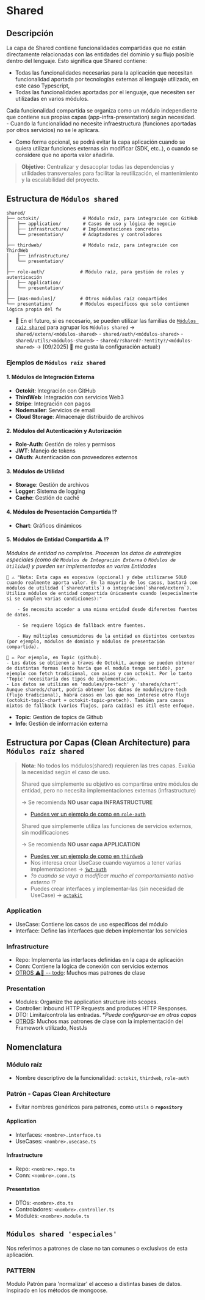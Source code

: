 # Shared

## Descripción

La capa de Shared contiene funcionalidades compartidas que no están directamente relacionadas con las entidades del dominio y su flujo posible dentro del lenguaje. Esto significa que Shared contiene:

- Todas las funcionalidades necesarias para la aplicación que necesitan funcionalidad aportada por tecnologías externas al lenguaje utilizado, en este caso Typescript,
- Todas las funcionalidades aportadas por el lenguaje, que necesiten ser utilizadas en varios módulos.

Cada funcionalidad compartida se organiza como un módulo independiente que contiene sus propias capas (app-infra-presentation) según necesidad. - Cuando la funcionalidad no necesite infraestructura (funciones aportadas por otros servicios) no se le aplicara.

- Como forma opcional, se podrá evitar la capa aplicación cuando se quiera utilizar funciones externas sin modificar (SDK, etc..), o cuando se considere que no aporta valor añadirla.

> **Objetivo:** Centralizar y desacoplar todas las dependencias y utilidades transversales para facilitar la reutilización, el mantenimiento y la escalabilidad del proyecto.

## Estructura de `Módulos shared`

```
shared/
├── octokit/                # Módulo raíz, para integración con GitHub
│   ├── application/        # Casos de uso y lógica de negocio
│   ├── infrastructure/     # Implementaciones concretas
│   └── presentation/       # Adaptadores y controladores
│
├── thirdweb/               # Módulo raíz, para integración con ThirdWeb
│   ├── infrastructure/
│   └── presentation/
│
├── role-auth/             # Módulo raíz, para gestión de roles y autenticación
│   ├── application/
│   └── presentation/
│
├── [mas-modulos]/         # Otros módulos raíz compartidos
└── presentation/          # Módulos específicos que solo contienen lógica propia del fw
```

- 🧠 En el futuro, si es necesario, se pueden utilizar las familias de [`Módulos raíz shared`](#ejemplos-de-módulos-raíz-shared) para agrupar los `Módulos shared` -> `shared/extern/<módulos-shared>` - `shared/auth/<módulos-shared>` - `shared/utils/<módulos-shared>` - `shared/?shared?-?entity?/<módulos-shared>` -> [09/2025] 🧠 me gusta la configuración actual:)

### Ejemplos de `Módulos raíz shared`

#### 1. Módulos de Integración Externa

- **Octokit**: Integración con GitHub
- **ThirdWeb**: Integración con servicios Web3
- **Stripe**: Integración con pagos
- **Nodemailer**: Servicios de email
- **Cloud Storage**: Almacenaje distribuido de archivos

#### 2. Módulos del Autenticación y Autorización

- **Role-Auth**: Gestión de roles y permisos
- **JWT**: Manejo de tokens
- **OAuth**: Autenticación con proveedores externos

#### 3. Módulos de Utilidad

- **Storage**: Gestión de archivos
- **Logger**: Sistema de logging
- **Cache**: Gestión de caché

#### 4. Módulos de Presentación Compartida ⁉️

- **Chart**: Gráficos dinámicos

#### 5. Módulos de Entidad Compartida ⚠️ ⁉️

_Módulos de entidad no completos. Procesan los datos de estrategias especiales (como de `Módulos de Integración Externa` o `Módulos de Utilidad`) y pueden ser implementados en varias Entidades_

    🧠 ⚠️ "Nota: Esta capa es excesiva (opcional) y debe utilizarse SOLO cuando realmente aporta valor. En la mayoría de los casos, bastará con módulos de utilidad (`shared/utils`) o integración(`shared/extern`). Utiliza módulos de entidad compartida únicamente cuando (especialmente si se cumplen varias condiciones):"

        - Se necesita acceder a una misma entidad desde diferentes fuentes de datos.

        - Se requiere lógica de fallback entre fuentes.

        - Hay múltiples consumidores de la entidad en distintos contextos (por ejemplo, módulos de dominio y módulos de presentación compartida).

    🧠 ✏️ Por ejemplo, en Topic (github).
    - Los datos se obtienen a traves de Octokit, aunque se pueden obtener de distintas formas (esto haría que el modulo tenga sentido), por ejemplo con fetch tradicional, con axios y con octokit. Por lo tanto 'Topic' necesitaría dos tipos de implementación.
    - Los datos se utilizan en 'modules/pre-tech' y 'shareds/chart'. Aunque shareds/chart, podría obtener los datos de modules/pre-tech (flujo tradicional), habrá casos en los que nos interese otro flujo (octokit-topic-chart + octokit-topic-pretech). También para casos mixtos de fallback (varios flujos, para caídas) es útil este enfoque.

- **Topic**: Gestión de topics de Github
- **Info**: Gestión de información externa

## Estructura por Capas (Clean Architecture) para `Módulos raíz shared`

> **Nota:** No todos los módulos(shared) requieren las tres capas. Evalúa la necesidad según el caso de uso.
>
> Shared que simplemente su objetivo es compartirse entre módulos de entidad, pero no necesita implementaciones externas (infrastructure)
>
> -> Se recomienda **NO usar capa INFRASTRUCTURE**
>
> - [Puedes ver un ejemplo de como en `role-auth`](./role-auth/)
>
> Shared que simplemente utiliza las funciones de servicios externos, sin modificaciones
>
> -> Se recomienda **NO usar capa APPLICATION**
>
> - [Puedes ver un ejemplo de como en `thirdweb`](./thirdweb/)
> - Nos interesa crear UseCase cuando vayamos a tener varias implementaciones -> [`jwt-auth`](./jwt-auth/)
> - _?o cuando se vaya a modificar mucho el comportamiento nativo externo_ ⁉️
> - Puedes crear interfaces y implementar-las (sin necesidad de UseCase) -> [`octokit`](./octokit/)

### Application

- UseCase: Contiene los casos de uso específicos del módulo
- Interface: Define las interfaces que deben implementar los servicios

### Infrastructure

- Repo: Implementa las interfaces definidas en la capa de aplicación
- Conn: Contiene la lógica de conexión con servicios externos
- [OTROS ⚠️🚧 -- todo](../../docs/infrastructure.md): Muchos mas patrones de clase

### Presentation

- Modules: Organize the application structure into scopes.
- Controller: Inbound HTTP Requests and produces HTTP Responses.
- DTO: Limita/controla las entradas. \*_Puede configurar-se en otras capas_
- [OTROS](../../docs/presentation.md): Muchos mas patrones de clase con la implementación del Framework utilizado, NestJs

## Nomenclatura

### Módulo raíz

- Nombre descriptivo de la funcionalidad: `octokit`, `thirdweb`, `role-auth`

### Patrón - Capas Clean Architecture

- Evitar nombres genéricos para patrones, como `utils` o **`repository`**

#### Application

- Interfaces: `<nombre>.interface.ts`
- UseCases: `<nombre>.usecase.ts`

#### Infrastructure

- Repo: `<nombre>.repo.ts`
- Conn: `<nombre>.conn.ts`

#### Presentation

- DTOs: `<nombre>.dto.ts`
- Controladores: `<nombre>.controller.ts`
- Modules: `<nombre>.module.ts`

## `Módulos shared 'especiales'`

Nos referimos a patrones de clase no tan comunes o exclusivos de esta aplicación.

### PATTERN

Modulo Patrón para 'normalizar' el acceso a distintas bases de datos. Inspirado en los métodos de mongoose.
